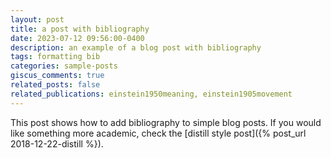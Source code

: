 ```yaml
---
layout: post
title: a post with bibliography
date: 2023-07-12 09:56:00-0400
description: an example of a blog post with bibliography
tags: formatting bib
categories: sample-posts
giscus_comments: true
related_posts: false
related_publications: einstein1950meaning, einstein1905movement
---
```


This post shows how to add bibliography to simple blog posts. If you would like something more academic, check the [distill style post]({% post_url 2018-12-22-distill %}).
